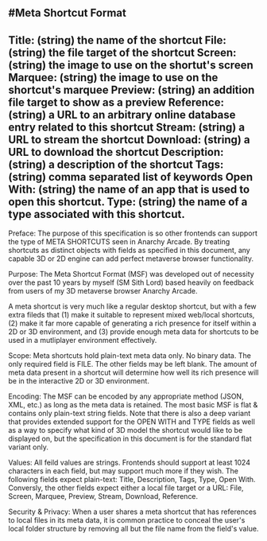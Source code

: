 #Meta Shortcut Format
----------------------------------------------------
Title: (string) the name of the shortcut
File: (string) the file target of the shortcut
Screen: (string) the image to use on the shortut's screen
Marquee: (string) the image to use on the shortcut's marquee
Preview: (string) an addition file target to show as a preview
Reference: (string) a URL to an arbitrary online database entry related to this shortcut
Stream: (string) a URL to stream the shortcut
Download: (string) a URL to download the shortcut
Description: (string) a description of the shortcut
Tags: (string) comma separated list of keywords
Open With: (string) the name of an app that is used to open this shortcut.
Type: (string) the name of a type associated with this shortcut.
----------------------------------------------------

Preface:
The purpose of this specification is so other frontends can support the type of META SHORTCUTS seen in Anarchy Arcade.  By treating shortcuts as distinct objects with fields as specified in this document, any capable 3D or 2D engine can add perfect metaverse browser functionality.

Purpose:
The Meta Shortcut Format (MSF) was developed out of necessity over the past 10 years by myself (SM Sith Lord) based heavily on feedback from users of my 3D metaverse browser Anarchy Arcade.

A meta shortcut is very much like a regular desktop shortcut, but with a few extra fileds that (1) make it suitable to represent mixed web/local shortcuts, (2) make it far more capable of generating a rich presence for itself within a 2D or 3D environment, and (3) provide enough meta data for shortcuts to be used in a mutliplayer environment effectively.

Scope:
Meta shortcuts hold plain-text meta data only.  No binary data.  The only required field is FILE.  The other fields may be left blank.  The amount of meta data present in a shortcut will determine how well its rich presence will be in the interactive 2D or 3D environment.

Encoding:
The MSF can be encoded by any appropriate method (JSON, XML, etc.) as long as the meta data is retained.  The most basic MSF is flat & contains only plain-text string fields.  Note that there is also a deep variant that provides extended support for the OPEN WITH and TYPE fields as well as a way to specify what kind of 3D model the shortcut would like to be displayed on, but the specification in this document is for the standard flat variant only.

Values:
All feild values are strings.  Frontends should support at least 1024 characters in each field, but may support much more if they wish.  The following fields expect plain-text: Title, Description, Tags, Type, Open With.  Conversly, the other fields expect either a local file target or a URL: File, Screen, Marquee, Preview, Stream, Download, Reference.

Security & Privacy:
When a user shares a meta shortcut that has references to local files in its meta data, it is common practice to conceal the user's local folder structure by removing all but the file name from the field's value.
